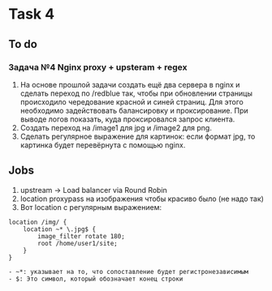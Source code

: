 # Task 4
## To do
### Задача №4 Nginx proxy + upsteram + regex

1. На основе прошлой задачи создать ещё два сервера в nginx и сделать переход по /redblue так, чтобы при обновлении страницы происходило чередование красной и синей страниц. Для этого необходимо задействовать балансировку и проксирование. При выводе логов показать, куда проксировался запрос клиента.
3. Создать переход на /image1 для jpg и /image2 для png.
4. Сделать регулярное выражение для картинок: если формат jpg, то картинка будет перевёрнута с помощью nginx.

## Jobs
1. upstream -> Load balancer via Round Robin 
2. location proxypass на изображения чтобы красиво было (не надо так)
3. Вот location с регулярным выражением:
```
location /img/ {
    location ~* \.jpg$ {
        image_filter rotate 180;
        root /home/user1/site;
    }
}
```
    - ~*: указывает на то, что сопоставление будет регистронезависимым
    - $: Это символ, который обозначает конец строки